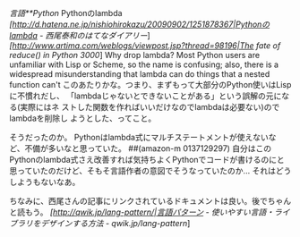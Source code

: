 *言語**Python* Pythonのlambda
 *[http://d.hatena.ne.jp/nishiohirokazu/20090902/1251878367|Pythonのlambda - 西尾泰和のはてなダイアリー*]
   *[http://www.artima.com/weblogs/viewpost.jsp?thread=98196|The fate of reduce() in Python 3000*]
     Why drop lambda? Most Python users are unfamiliar with Lisp or
     Scheme, so the name is confusing; also, there is a widespread
     misunderstanding that lambda can do things that a nested function
     can't
 このあたりかな。つまり、まずもって大部分のPython使いはLispに不慣れだし、
 「lambdaじゃないとできないことがある」という誤解の元になる(実際にはネ
 ストした関数を作ればいいだけなのでlambdaは必要ない)のでlambdaを削除し
 ようとした、ってこと。

そうだったのか。
Pythonはlambda式にマルチステートメントが使えないなど、不備が多いなと思っていた。
##(amazon-m 0137129297)
自分はこのPythonのlambda式さえ改善すれば気持ちよくPythonでコードが書けるのにと思っていたのだけど、そもそ言語作者の意図でそうなっていたのか...
それはどうしようもないなあ。

ちなみに、西尾さんの記事にリンクされているドキュメントは良い。後でちゃんと読もう。
 *[http://qwik.jp/lang-pattern/|言語パターン - 使いやすい言語・ライブラリをデザインする方法 - qwik.jp/lang-pattern*]
